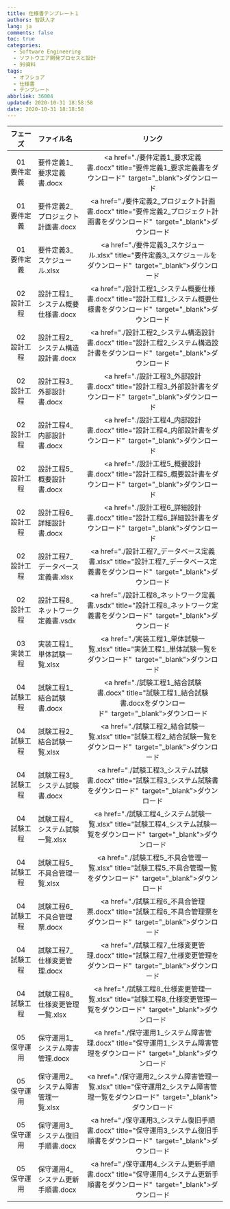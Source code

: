 ```yaml
---
title: 仕様書テンプレート１
authors: 智跃人才
lang: ja
comments: false
toc: true
categories:
  - Software Engineering
  - ソフトウエア開発プロセスと設計
  - 99資料
tags:
  - オフショア
  - 仕様書
  - テンプレート
abbrlink: 36004
updated: 2020-10-31 18:58:58
date: 2020-10-31 18:18:58
---
```



|フェーズ|ファイル名|リンク|
|:---:|:--|:---:|
01　要件定義|要件定義1_要求定義書.docx|<a href="./要件定義1_要求定義書.docx" title="要件定義1_要求定義書をダウンロード"  target="_blank">ダウンロード</a>|
01　要件定義|要件定義2_プロジェクト計画書.docx|<a href="./要件定義2_プロジェクト計画書.docx" title="要件定義2_プロジェクト計画書をダウンロード"  target="_blank">ダウンロード</a>|
01　要件定義|要件定義3_スケジュール.xlsx|<a href="./要件定義3_スケジュール.xlsx" title="要件定義3_スケジュールをダウンロード"  target="_blank">ダウンロード</a>|
02　設計工程|設計工程1_システム概要仕様書.docx|<a href="./設計工程1_システム概要仕様書.docx" title="設計工程1_システム概要仕様書をダウンロード"  target="_blank">ダウンロード</a>|
02　設計工程|設計工程2_システム構造設計書.docx|<a href="./設計工程2_システム構造設計書.docx" title="設計工程2_システム構造設計書をダウンロード"  target="_blank">ダウンロード</a>|
02　設計工程|設計工程3_外部設計書.docx|<a href="./設計工程3_外部設計書.docx" title="設計工程3_外部設計書をダウンロード"  target="_blank">ダウンロード</a>|
02　設計工程|設計工程4_内部設計書.docx|<a href="./設計工程4_内部設計書.docx" title="設計工程4_内部設計書をダウンロード"  target="_blank">ダウンロード</a>|
02　設計工程|設計工程5_概要設計書.docx|<a href="./設計工程5_概要設計書.docx" title="設計工程5_概要設計書をダウンロード"  target="_blank">ダウンロード</a>|
02　設計工程|設計工程6_詳細設計書.docx|<a href="./設計工程6_詳細設計書.docx" title="設計工程6_詳細設計書をダウンロード"  target="_blank">ダウンロード</a>|
02　設計工程|設計工程7_データベース定義書.xlsx|<a href="./設計工程7_データベース定義書.xlsx" title="設計工程7_データベース定義書をダウンロード"  target="_blank">ダウンロード</a>|
02　設計工程|設計工程8_ネットワーク定義書.vsdx|<a href="./設計工程8_ネットワーク定義書.vsdx" title="設計工程8_ネットワーク定義書をダウンロード"  target="_blank">ダウンロード</a>|
03　実装工程|実装工程1_単体試験一覧.xlsx|<a href="./実装工程1_単体試験一覧.xlsx" title="実装工程1_単体試験一覧をダウンロード"  target="_blank">ダウンロード</a>|
04　試験工程|試験工程1_結合試験書.docx|<a href="./試験工程1_結合試験書.docx" title="試験工程1_結合試験書.docxをダウンロード"  target="_blank">ダウンロード</a>|
04　試験工程|試験工程2_結合試験一覧.xlsx|<a href="./試験工程2_結合試験一覧.xlsx" title="試験工程2_結合試験一覧をダウンロード"  target="_blank">ダウンロード</a>|
04　試験工程|試験工程3_システム試験書.docx|<a href="./試験工程3_システム試験書.docx" title="試験工程3_システム試験書をダウンロード"  target="_blank">ダウンロード</a>|
04　試験工程|試験工程4_システム試験一覧.xlsx|<a href="./試験工程4_システム試験一覧.xlsx" title="試験工程4_システム試験一覧をダウンロード"  target="_blank">ダウンロード</a>|
04　試験工程|試験工程5_不具合管理一覧.xlsx|<a href="./試験工程5_不具合管理一覧.xlsx" title="試験工程5_不具合管理一覧をダウンロード"  target="_blank">ダウンロード</a>|
04　試験工程|試験工程6_不具合管理票.docx|<a href="./試験工程6_不具合管理票.docx" title="試験工程6_不具合管理票をダウンロード"  target="_blank">ダウンロード</a>|
04　試験工程|試験工程7_仕様変更管理.docx|<a href="./試験工程7_仕様変更管理.docx" title="試験工程7_仕様変更管理をダウンロード"  target="_blank">ダウンロード</a>|
04　試験工程|試験工程8_仕様変更管理一覧.xlsx|<a href="./試験工程8_仕様変更管理一覧.xlsx" title="試験工程8_仕様変更管理一覧をダウンロード"  target="_blank">ダウンロード</a>|
05　保守運用|保守運用1_システム障害管理.docx|<a href="./保守運用1_システム障害管理.docx" title="保守運用1_システム障害管理をダウンロード"  target="_blank">ダウンロード</a>|
05　保守運用|保守運用2_システム障害管理一覧.xlsx|<a href="./保守運用2_システム障害管理一覧.xlsx" title="保守運用2_システム障害管理一覧をダウンロード"  target="_blank">ダウンロード</a>|
05　保守運用|保守運用3_システム復旧手順書.docx|<a href="./保守運用3_システム復旧手順書.docx" title="保守運用3_システム復旧手順書をダウンロード"  target="_blank">ダウンロード</a>|
05　保守運用|保守運用4_システム更新手順書.docx|<a href="./保守運用4_システム更新手順書.docx" title="保守運用4_システム更新手順書をダウンロード"  target="_blank">ダウンロード</a>|



